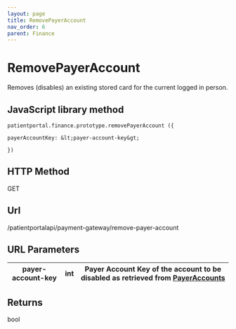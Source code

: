 ```yaml
---
layout: page
title: RemovePayerAccount
nav_order: 6
parent: Finance
---
```


# RemovePayerAccount

Removes (disables) an existing stored card for the current logged in person.

## JavaScript library method

```
patientportal.finance.prototype.removePayerAccount ({

payerAccountKey: &lt;payer-account-key&gt;

})
```

## HTTP Method

GET

## ****Url****

/patientportalapi/payment-gateway/remove-payer-account

## URL Parameters

| payer-account-key | int | Payer Account Key of the account to be disabled as retrieved from [PayerAccounts](#_PayerAccounts) |
| --- | --- | --- |

## Returns

bool
